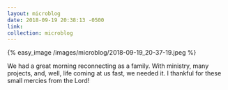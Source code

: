 ```yaml
---
layout: microblog
date: 2018-09-19 20:38:13 -0500
link:
collection: microblog
---
```

{% easy_image /images/microblog/2018-09-19_20-37-19.jpeg %}

We had a great morning reconnecting as a family. With ministry, many projects, and, well, life coming at us fast, we needed it. I thankful for these small mercies from the Lord!
